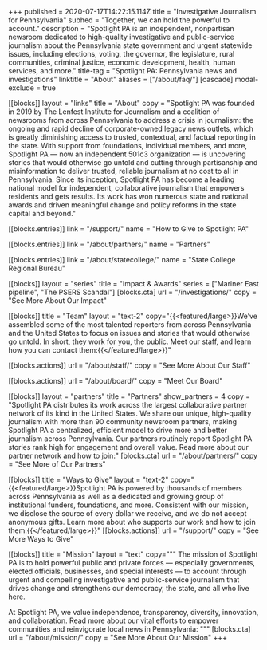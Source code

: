 +++
published = 2020-07-17T14:22:15.114Z
title = "Investigative Journalism for Pennsylvania"
subhed = "Together, we can hold the powerful to account."
description = "Spotlight PA is an independent, nonpartisan newsroom dedicated to high-quality investigative and public-service journalism about the Pennsylvania state government and urgent statewide issues, including elections, voting, the governor, the legislature, rural communities, criminal justice, economic development, health, human services, and more."
title-tag = "Spotlight PA: Pennsylvania news and investigations"
linktitle = "About"
aliases = ["/about/faq/"]
[cascade]
modal-exclude = true

[[blocks]]
layout = "links"
title = "About"
copy = "Spotlight PA was founded in 2019 by The Lenfest Institute for Journalism and a coalition of newsrooms from across Pennsylvania to address a crisis in journalism: the ongoing and rapid decline of corporate-owned legacy news outlets, which is greatly diminishing access to trusted, contextual, and factual reporting in the state. With support from foundations, individual members, and more, Spotlight PA — now an independent 501c3 organization — is uncovering stories that would otherwise go untold and cutting through partisanship and misinformation to deliver trusted, reliable journalism at no cost to all in Pennsylvania. Since its inception, Spotlight PA has become a leading national model for independent, collaborative journalism that empowers residents and gets results. Its work has won numerous state and national awards and driven meaningful change and policy reforms in the state capital and beyond."

[[blocks.entries]]
link = "/support/"
name = "How to Give to Spotlight PA"

[[blocks.entries]]
link = "/about/partners/"
name = "Partners"

[[blocks.entries]]
link = "/about/statecollege/"
name = "State College Regional Bureau"

[[blocks]]
layout = "series"
title = "Impact & Awards"
series = ["Mariner East pipeline", "The PSERS Scandal"]
[blocks.cta]
url = "/investigations/"
copy = "See More About Our Impact"

[[blocks]]
title = "Team"
layout = "text-2"
copy="{{<featured/large>}}We’ve assembled some of the most talented reporters from across Pennsylvania and the United States to focus on issues and stories that would otherwise go untold. In short, they work for you, the public. Meet our staff, and learn how you can contact them:{{</featured/large>}}"

[[blocks.actions]]
url = "/about/staff/"
copy = "See More About Our Staff"

[[blocks.actions]]
url = "/about/board/"
copy = "Meet Our Board"

[[blocks]]
layout = "partners"
title = "Partners"
show_partners = 4
copy = "Spotlight PA distributes its work across the largest collaborative partner network of its kind in the United States. We share our unique, high-quality journalism with more than 90 community newsroom partners, making Spotlight PA a centralized, efficient model to drive more and better journalism across Pennsylvania. Our partners routinely report Spotlight PA stories rank high for engagement and overall value. Read more about our partner network and how to join:"
[blocks.cta]
url = "/about/partners/"
copy = "See More of Our Partners"

[[blocks]]
title = "Ways to Give"
layout = "text-2"
copy="{{<featured/large>}}Spotlight PA is powered by thousands of members across Pennsylvania as well as a dedicated and growing group of institutional funders, foundations, and more. Consistent with our mission, we disclose the source of every dollar we receive, and we do not accept anonymous gifts. Learn more about who supports our work and how to join them:{{</featured/large>}}"
[[blocks.actions]]
url = "/support/"
copy = "See More Ways to Give"

[[blocks]]
title = "Mission"
layout = "text"
copy="""
The mission of Spotlight PA is to hold powerful public and private forces — especially governments, elected officials, businesses, and special interests — to account through urgent and compelling investigative and public-service journalism that drives change and strengthens our democracy, the state, and all who live here.

At Spotlight PA, we value independence, transparency, diversity, innovation, and collaboration. Read more about our vital efforts to empower communities and reinvigorate local news in Pennsylvania:
"""
[blocks.cta]
url = "/about/mission/"
copy = "See More About Our Mission"
+++
